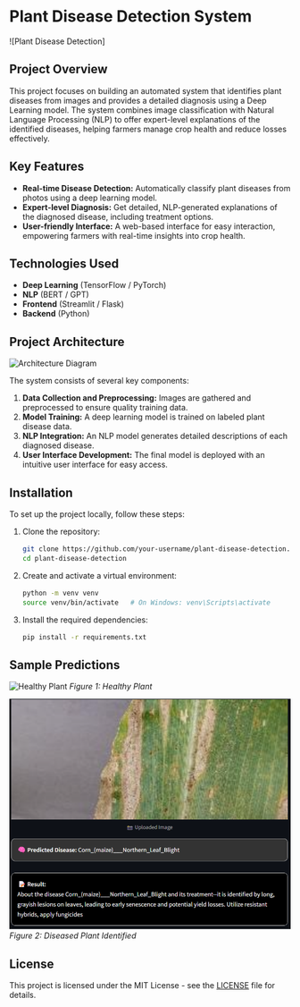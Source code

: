 # Plant Disease Detection System

![Plant Disease Detection]

## Project Overview
This project focuses on building an automated system that identifies plant diseases from images and provides a detailed diagnosis using a Deep Learning model. The system combines image classification with Natural Language Processing (NLP) to offer expert-level explanations of the identified diseases, helping farmers manage crop health and reduce losses effectively.

## Key Features
- **Real-time Disease Detection:** Automatically classify plant diseases from photos using a deep learning model.
- **Expert-level Diagnosis:** Get detailed, NLP-generated explanations of the diagnosed disease, including treatment options.
- **User-friendly Interface:** A web-based interface for easy interaction, empowering farmers with real-time insights into crop health.

## Technologies Used
- **Deep Learning** (TensorFlow / PyTorch)
- **NLP** (BERT / GPT)
- **Frontend** (Streamlit / Flask)
- **Backend** (Python)

## Project Architecture

![Architecture Diagram]()

The system consists of several key components:
1. **Data Collection and Preprocessing:** Images are gathered and preprocessed to ensure quality training data.
2. **Model Training:** A deep learning model is trained on labeled plant disease data.
3. **NLP Integration:** An NLP model generates detailed descriptions of each diagnosed disease.
4. **User Interface Development:** The final model is deployed with an intuitive user interface for easy access.

## Installation

To set up the project locally, follow these steps:

1. Clone the repository:
    ```bash
    git clone https://github.com/your-username/plant-disease-detection.git
    cd plant-disease-detection
    ```

2. Create and activate a virtual environment:
    ```bash
    python -m venv venv
    source venv/bin/activate   # On Windows: venv\Scripts\activate
    ```

3. Install the required dependencies:
    ```bash
    pip install -r requirements.txt
    ```


## Sample Predictions

![Healthy Plant]()
*Figure 1: Healthy Plant*

![Diseased Plant](https://github.com/Vigneshpalan/Plant-Disease-Detection-and-Diagnosis/blob/main/Screenshot%202024-10-21%20215129.png)
*Figure 2: Diseased Plant Identified*


## License

This project is licensed under the MIT License - see the [LICENSE](LICENSE) file for details.
